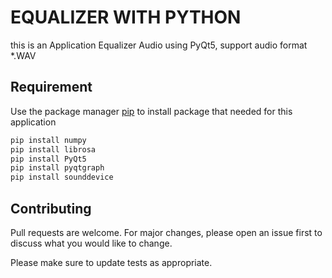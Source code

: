 # EQUALIZER WITH PYTHON

this is an Application Equalizer Audio using PyQt5, support audio format *.WAV

## Requirement

Use the package manager [pip](https://pip.pypa.io/en/stable/) to install
package that needed for this application

```bash
pip install numpy
pip install librosa
pip install PyQt5
pip install pyqtgraph
pip install sounddevice
```
## Contributing
Pull requests are welcome. For major changes, please open an issue first to discuss what you would like to change.

Please make sure to update tests as appropriate.
